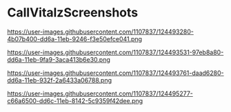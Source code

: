 # CallVitalzScreenshots

https://user-images.githubusercontent.com/1107837/124493280-4b07b400-dd6a-11eb-9246-f3e50efce041.png

https://user-images.githubusercontent.com/1107837/124493531-97eb8a80-dd6a-11eb-9fa9-3aca413b6e30.png

https://user-images.githubusercontent.com/1107837/124493761-daad6280-dd6a-11eb-932f-2a6433a06788.png

https://user-images.githubusercontent.com/1107837/124495277-c66a6500-dd6c-11eb-8142-5c9359f42dee.png
